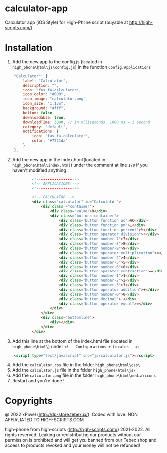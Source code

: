 # calculator-app
Calculator app (iOS Style) for High-Phone script (buyable at http://high-scripts.com/)

# Installation


1. Add the new app to the config.js (located in `high_phone\html\js\config.js`) in the function `Config.Applications`
```js
    "Calculator": {
        label: "Calculator",
        description: "",
        icon: "fas fa-calculator",
        icon_color: "#000",
        icon_image: "calculator.png",
        icon_size: "1.1vw",
        background: "#fff",
        bottom: false,
        downloadable: true,
        downloadTime: 3000, // in miliseconds, 1000 ms = 1 second
        category: "default",
        notifications: {
            icon: "fas fa-calculator",
            color: "#7221da"
        }
    },
```

2. Add the new app in the index.html (located in `high_phone\html\index.html`) under the comment at line `170` if you haven't modified anything :
```html
            <!------------------>
            <!-- APPLICATIONS -->
            <!------------------>

            <!-- CALCULATOR -->
            <div class="calculator" id="Calculator"> 
                <div class ="container">
                    <div class="value">0</div>
                    <div class="buttons-container">
                        <div class="button function ac">AC</div>
                        <div class="button function pm">±</div>
                        <div class="button function percent">%</div>
                        <div class="button operator division">÷</div>
                        <div class="button number-7">7</div>
                        <div class="button number-8">8</div>
                        <div class="button number-9">9</div>
                        <div class="button operator multiplication">×</div>
                        <div class="button number-4">4</div>
                        <div class="button number-5">5</div>
                        <div class="button number-6">6</div>
                        <div class="button operator subtraction">−</div>
                        <div class="button number-1">1</div>
                        <div class="button number-2">2</div>
                        <div class="button number-3">3</div>
                        <div class="button operator addition">+</div>
                        <div class="button number-0">0</div>
                        <div class="button decimal">.</div>
                        <div class="button operator equal">=</div>
                    </div>
                </div>
                <div class="bottomline">
                    <div></div>
                </div>
            </div>
```

3. Add this line at the bottom of the index.html file (located in `high_phone\html\`) under `<!-- Configurations + Locales -->`:
```html
    <script type="text/javascript" src="js/calculator.js"></script>
```

4. Add the `calculator.css` file in the folder `high_phone\html\css\`
5. Add the `calculator.js` file in the folder `high_phone\html\js\`
6. Add the `calculator.png` file in the folder `high_phone\html\media\icons`
7. Restart and you're done !

# Copyrights
@ 2022 xPiwel (http://dp-store.tebex.io/). Coded with love. NON AFFIALIATED TO HIGH-SCRIPTS.COM 

high-phone from high-scripts (http://high-scripts.com/) 2021-2022. All rights reserved. Leaking or redistributing our products without our permission is prohibted and will get you banned from our Tebex shop and access to products revoked and your money will not be refunded!
